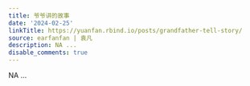 ```yaml
---
title: 爷爷讲的故事
date: '2024-02-25'
linkTitle: https://yuanfan.rbind.io/posts/grandfather-tell-story/
source: earfanfan | 袁凡
description: NA ...
disable_comments: true
---
```

NA ...